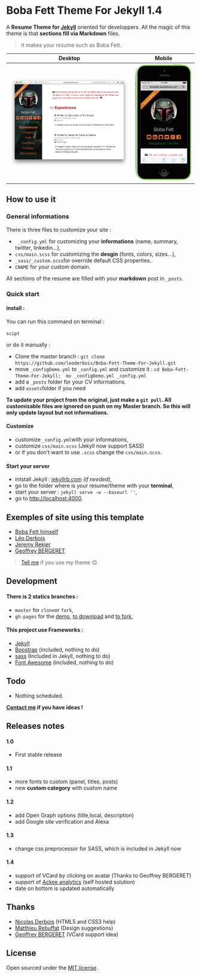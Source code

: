 Boba Fett Theme For Jekyll 1.4
==========================

A **Resume Theme for [Jekyll](http://jekyllrb.com)** oriented for developpers. All the magic of this theme is that **sections fill via Markdown** files. 

> It makes your resume such as Boba Fett.

Desktop | Mobile
-------|--------
![screen](_docs/browser-demo.png)| ![screen](_docs/mobile-demo.png)


## How to use it

### General informations

There is three files to customize your site : 

- ` _config.yml` for customizing your **informations** (name, summary, twitter, linkedin...),
- `css/main.scss` for customizing the **desgin** (fonts, colors, sizes...),
- `_sass/_custom.scss`for override default CSS properties.
- `CNAME` for your custom domain.

All sections of the resume are filled with your **markdown** post in `_posts`.
 
### Quick start

#### install :

You can run this command on terminal : 

` scipt `

or do it manually :

- Clone the master branch : `git clone https://github.com/leoderbois/Boba-Fett-Theme-For-Jekyll.git`
- move `_configDemo.yml` to `_config.yml` and customize it : `cd Boba-Fett-Theme-For-Jekyll;  mv _configDemo.yml _config.yml`
- add a `_posts` folder for your CV informations.
- add `assets`folder if you need

**To update your project from the original, just make a `git pull`. All customizable files are ignored on push on my Master branch. So this will only update layout but not informations.**

#### Customize

- customize `_config.yml`with your informations,
- customize `css/main.scss` (Jekyll now support SASS)
- or if you don't want to use `.scss` change the `css/main.scss`.

#### Start your server

- intstall Jekyll : [jekyllrb.com](http://jekyllrb.com/) *(if needed)*,
- go to the folder where is your resume/theme with your **terminal**,
- start your server : `jekyll serve -w --baseurl ''`,
- go to [http://localhost:4000](http://localhost:4000).



## Exemples of site using this template

- [Boba Fett himself](http://bobafett.leoderbois.com)
- [Léo Derbois ](http://www.leoderbois.com)
- [Jeremy Rekier](http://www.jrekier-blog.net/site_CV/index.html)
- [Geoffrey BERGERET](http://www.gbergeret.org)

> [Tell me](mailto:contact@leoderbois.com) if you use my theme 😊 


## Development

#### There is 2 statics branches :

- `master` for `clone`or `fork`,
- `gh-pages` for the [demo](http://bobafett.leoderbois.com), [to download](https://github.com/leoderbois/Boba-Fett-Theme-For-Jekyll/archive/gh-pages.zip) and [to fork](https://github.com/leoderbois/Boba-Fett-Theme-For-Jekyll/fork),


#### This project use **Frameworks** : 

- [Jekyll](http://jekyllrb.com) 
- [Boostrap](http://getbootstrap.com) (included, nothing to do)
- [sass](http://sass-lang.com) (Included in Jekyll, nothing to do)
- [Font Awesome](http://fortawesome.github.io/Font-Awesome/) (included, nothing to do)

## Todo

- Nothing scheduled.

**[Contact me](mailto:contact@leoderbois.com) if you have ideas !**

## Releases notes


#### 1.0

- First stable release

#### 1.1

- more fonts to custom (panel, titles, posts)
- new **custom category** with custom name

#### 1.2

- add Open Graph options (title,local, description)
- add Google site verification and Alexa

#### 1.3

- change css preprocessor for SASS, which is included in Jekyll now

#### 1.4
- support of VCard by clicking on avatar (Thanks to Geoffrey BERGERET)
- support of [Ackee analytics](https://github.com/electerious/Ackee) (self hosted solution)
- date on bottom is updated automatically

## Thanks

- [Nicolas Derbois](http://www.derbois-nicolas.name) (HTML5 and CSS3 help)
- [Matthieu Rebuffat](http://art-of-kiko.fr) (Design suggestions)
- [Geoffrey BERGERET](http://www.gbergeret.org) (VCard support idea)

## License

Open sourced under the [MIT license](/LICENSE.md).


